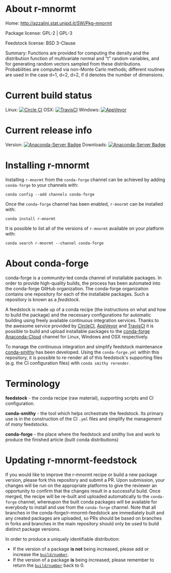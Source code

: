 About r-mnormt
==============

Home: http://azzalini.stat.unipd.it/SW/Pkg-mnormt

Package license: GPL-2 | GPL-3

Feedstock license: BSD 3-Clause

Summary: Functions are provided for computing the density and the distribution function of multivariate normal and "t" random variables, and for generating random vectors sampled from these distributions.   Probabilities are computed via non-Monte Carlo methods; different routines  are used in the case d=1, d=2, d>2, if d denotes the number of dimensions.



Current build status
====================

Linux: [![Circle CI](https://circleci.com/gh/conda-forge/r-mnormt-feedstock.svg?style=shield)](https://circleci.com/gh/conda-forge/r-mnormt-feedstock)
OSX: [![TravisCI](https://travis-ci.org/conda-forge/r-mnormt-feedstock.svg?branch=master)](https://travis-ci.org/conda-forge/r-mnormt-feedstock)
Windows: [![AppVeyor](https://ci.appveyor.com/api/projects/status/github/conda-forge/r-mnormt-feedstock?svg=True)](https://ci.appveyor.com/project/conda-forge/r-mnormt-feedstock/branch/master)

Current release info
====================
Version: [![Anaconda-Server Badge](https://anaconda.org/conda-forge/r-mnormt/badges/version.svg)](https://anaconda.org/conda-forge/r-mnormt)
Downloads: [![Anaconda-Server Badge](https://anaconda.org/conda-forge/r-mnormt/badges/downloads.svg)](https://anaconda.org/conda-forge/r-mnormt)

Installing r-mnormt
===================

Installing `r-mnormt` from the `conda-forge` channel can be achieved by adding `conda-forge` to your channels with:

```
conda config --add channels conda-forge
```

Once the `conda-forge` channel has been enabled, `r-mnormt` can be installed with:

```
conda install r-mnormt
```

It is possible to list all of the versions of `r-mnormt` available on your platform with:

```
conda search r-mnormt --channel conda-forge
```


About conda-forge
=================

conda-forge is a community-led conda channel of installable packages.
In order to provide high-quality builds, the process has been automated into the
conda-forge GitHub organization. The conda-forge organization contains one repository
for each of the installable packages. Such a repository is known as a *feedstock*.

A feedstock is made up of a conda recipe (the instructions on what and how to build
the package) and the necessary configurations for automatic building using freely
available continuous integration services. Thanks to the awesome service provided by
[CircleCI](https://circleci.com/), [AppVeyor](http://www.appveyor.com/)
and [TravisCI](https://travis-ci.org/) it is possible to build and upload installable
packages to the [conda-forge](https://anaconda.org/conda-forge)
[Anaconda-Cloud](http://docs.anaconda.org/) channel for Linux, Windows and OSX respectively.

To manage the continuous integration and simplify feedstock maintenance
[conda-smithy](http://github.com/conda-forge/conda-smithy) has been developed.
Using the ``conda-forge.yml`` within this repository, it is possible to re-render all of
this feedstock's supporting files (e.g. the CI configuration files) with ``conda smithy rerender``.


Terminology
===========

**feedstock** - the conda recipe (raw material), supporting scripts and CI configuration.

**conda-smithy** - the tool which helps orchestrate the feedstock.
                   Its primary use is in the construction of the CI ``.yml`` files
                   and simplify the management of *many* feedstocks.

**conda-forge** - the place where the feedstock and smithy live and work to
                  produce the finished article (built conda distributions)


Updating r-mnormt-feedstock
===========================

If you would like to improve the r-mnormt recipe or build a new
package version, please fork this repository and submit a PR. Upon submission,
your changes will be run on the appropriate platforms to give the reviewer an
opportunity to confirm that the changes result in a successful build. Once
merged, the recipe will be re-built and uploaded automatically to the
`conda-forge` channel, whereupon the built conda packages will be available for
everybody to install and use from the `conda-forge` channel.
Note that all branches in the conda-forge/r-mnormt-feedstock are
immediately built and any created packages are uploaded, so PRs should be based
on branches in forks and branches in the main repository should only be used to
build distinct package versions.

In order to produce a uniquely identifiable distribution:
 * If the version of a package **is not** being increased, please add or increase
   the [``build/number``](http://conda.pydata.org/docs/building/meta-yaml.html#build-number-and-string).
 * If the version of a package **is** being increased, please remember to return
   the [``build/number``](http://conda.pydata.org/docs/building/meta-yaml.html#build-number-and-string)
   back to 0.

